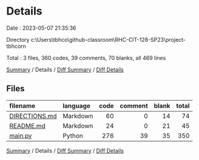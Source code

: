 # Details

Date : 2023-05-07 21:35:36

Directory c:\\Users\\tbhco\\github-classroom\\RHC-CIT-128-SP23\\project-tbhcorn

Total : 3 files,  360 codes, 39 comments, 70 blanks, all 469 lines

[Summary](results.md) / Details / [Diff Summary](diff.md) / [Diff Details](diff-details.md)

## Files
| filename | language | code | comment | blank | total |
| :--- | :--- | ---: | ---: | ---: | ---: |
| [DIRECTIONS.md](/DIRECTIONS.md) | Markdown | 60 | 0 | 14 | 74 |
| [README.md](/README.md) | Markdown | 24 | 0 | 21 | 45 |
| [main.py](/main.py) | Python | 276 | 39 | 35 | 350 |

[Summary](results.md) / Details / [Diff Summary](diff.md) / [Diff Details](diff-details.md)